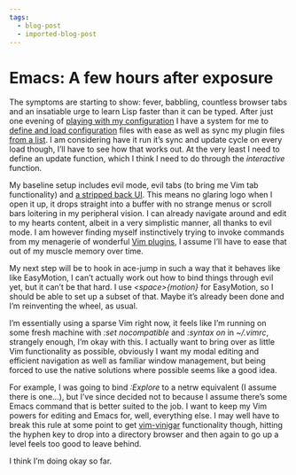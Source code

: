 ```yaml
---
tags:
  - blog-post
  - imported-blog-post
---
```

# Emacs: A few hours after exposure

The symptoms are starting to show: fever, babbling, countless browser tabs and an insatiable urge to learn Lisp faster than it can be typed. After just one evening of [playing with my configuration](https://github.com/Wolfy87/dotfiles/tree/52b5819f9e9b63685a0546071db163a1da0ce551/emacs) I have a system for me to [define and load configuration](https://github.com/Wolfy87/dotfiles/blob/52b5819f9e9b63685a0546071db163a1da0ce551/emacs/init.el#L1-L2) files with ease as well as sync my plugin files [from a list](https://github.com/Wolfy87/dotfiles/blob/52b5819f9e9b63685a0546071db163a1da0ce551/emacs/libraries/packages.el#L7-L8). I am considering have it run it’s sync and update cycle on every load though, I’ll have to see how that works out. At the very least I need to define an update function, which I think I need to do through the _interactive_ function.

My baseline setup includes evil mode, evil tabs (to bring me Vim tab functionality) and [a stripped back UI](https://github.com/Wolfy87/dotfiles/blob/52b5819f9e9b63685a0546071db163a1da0ce551/emacs/libraries/tweaks.el). This means no glaring logo when I open it up, it drops straight into a buffer with no strange menus or scroll bars loitering in my peripheral vision. I can already navigate around and edit to my hearts content, albeit in a very simplistic manner, all thanks to evil mode. I am however finding myself instinctively trying to invoke commands from my menagerie of wonderful [Vim plugins](https://github.com/Wolfy87/dotfiles/blob/52b5819f9e9b63685a0546071db163a1da0ce551/vim/bundles.vim), I assume I’ll have to ease that out of my muscle memory over time.

My next step will be to hook in ace-jump in such a way that it behaves like like EasyMotion, I can’t actually work out how to bind things through evil yet, but it can’t be that hard. I use _&lt;space>{motion}_ for EasyMotion, so I should be able to set up a subset of that. Maybe it’s already been done and I’m reinventing the wheel, as usual.

I’m essentially using a sparse Vim right now, it feels like I’m running on some fresh machine with _:set nocompatible_ and _:syntax on_ in _~/.vimrc_, strangely enough, I’m okay with this. I actually want to bring over as little Vim functionality as possible, obviously I want my modal editing and efficient navigation as well as familiar window management, but being forced to use the native solutions where possible seems like a good idea.

For example, I was going to bind _:Explore_ to a netrw equivalent (I assume there is one…), but I’ve since decided not to because I assume there’s some Emacs command that is better suited to the job. I want to keep my Vim powers for editing and Emacs for, well, everything else. I may well have to break this rule at some point to get [vim-vinigar](https://github.com/tpope/vim-vinegar) functionality though, hitting the hyphen key to drop into a directory browser and then again to go up a level feels too good to leave behind.

I think I’m doing okay so far.
